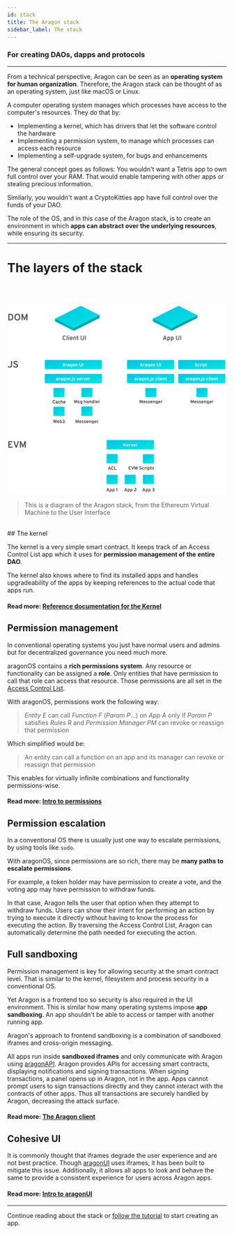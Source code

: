 ```yaml
---
id: stack
title: The Aragon stack
sidebar_label: The stack
---
```


### For creating DAOs, dapps and protocols
---

From a technical perspective, Aragon can be seen as an **operating system for human organization**.
Therefore, the Aragon stack can be thought of as an operating system, just like macOS or Linux.

A computer operating system manages which processes have access to the computer's resources. They do that by:

- Implementing a kernel, which has drivers that let the software control the hardware
- Implementing a permission system, to manage which processes can access each resource
- Implementing a self-upgrade system, for bugs and enhancements

The general concept goes as follows: You wouldn't want a Tetris app to own full control over your RAM. That would enable tampering with other apps or stealing precious information.

Similarly, you wouldn't want a CryptoKitties app have full control over the funds of your DAO.

The role of the OS, and in this case of the Aragon stack, is to create an environment in which **apps can abstract over the underlying resources**, while ensuring its security.

---

# The layers of the stack
<br><br><br>
![The Aragon stack](/docs/assets/architecture.svg)
<br>
> This is a diagram of the Aragon stack, from the Ethereum Virtual Machine to the User Interface

<br>
## The kernel

The kernel is a very simple smart contract. It keeps track of an Access Control List app which it uses for **permission management of the entire DAO**.

The kernel also knows where to find its installed apps and handles upgradeability of the apps by keeping references to the actual code that apps run.

#### Read more: [Reference documentation for the Kernel](/docs/aragonos-ref.html#2-kernel)

## Permission management

In conventional operating systems you just have normal users and admins but for decentralized governance you need much more.

aragonOS contains a **rich permissions system**. Any resource or functionality can be assigned a **role**. Only entities that have permission to call that role can access that resource. Those permissions are all set in the [Access Control List](/docs/acl-intro.html).

With aragonOS, permissions work the following way:

> *Entity E* can call *Function F* (*Param P*...) on *App A* only if *Param P* satisfies *Rules R* and *Permission Manager PM* can revoke or reassign that permission

Which simplified would be:

> An entity can call a function on an app and its manager can revoke or reassign that permission

This enables for virtually infinite combinations and functionality permissions-wise.

#### Read more: [Intro to permissions](/docs/acl-intro.html)

## Permission escalation

In a conventional OS there is usually just one way to escalate permissions, by using tools like `sudo`.

With aragonOS, since permissions are so rich, there may be **many paths to escalate permissions**.

For example, a token holder may have permission to create a vote, and the voting app may have permission to withdraw funds.

In that case, Aragon tells the user that option when they attempt to withdraw funds. Users can show their intent for performing an action by trying to execute it directly without having to know the process for executing the action. By traversing the Access Control List, Aragon can automatically determine the path needed for executing the action.

## Full sandboxing

Permission management is key for allowing security at the smart contract level. That is similar to the kernel, filesystem and process security in a conventional OS.

Yet Aragon is a frontend too so security is also required in the UI environment. This is similar how many operating systems impose **app sandboxing**. An app shouldn't be able to access or tamper with another running app.

Aragon's approach to frontend sandboxing is a combination of sandboxed iframes and cross-origin messaging.

All apps run inside **sandboxed iframes** and only communicate with Aragon using [aragonAPI](/docs/aragonjs-ref.html). Aragon provides APIs for accessing smart contracts, displaying notifications and signing transactions. When signing transactions, a panel opens up in Aragon, not in the app. Apps cannot prompt users to sign transactions directly and they cannot interact with the contracts of other apps. Thus all transactions are securely handled by Aragon, decreasing the attack surface.

#### Read more: [The Aragon client](/docs/client.html)

## Cohesive UI

It is commonly thought that iframes degrade the user experience and are not best practice. Though [aragonUI](/docs/aragonui-intro.html) uses iframes, it has been built to mitigate this issue. Additionally, it allows all apps to look and behave the same to provide a consistent experience for users across Aragon apps.

#### Read more: [Intro to aragonUI](/docs/aragonui-intro.html)

---

Continue reading about the stack or [follow the tutorial](/docs/tutorial.html) to start creating an app.
